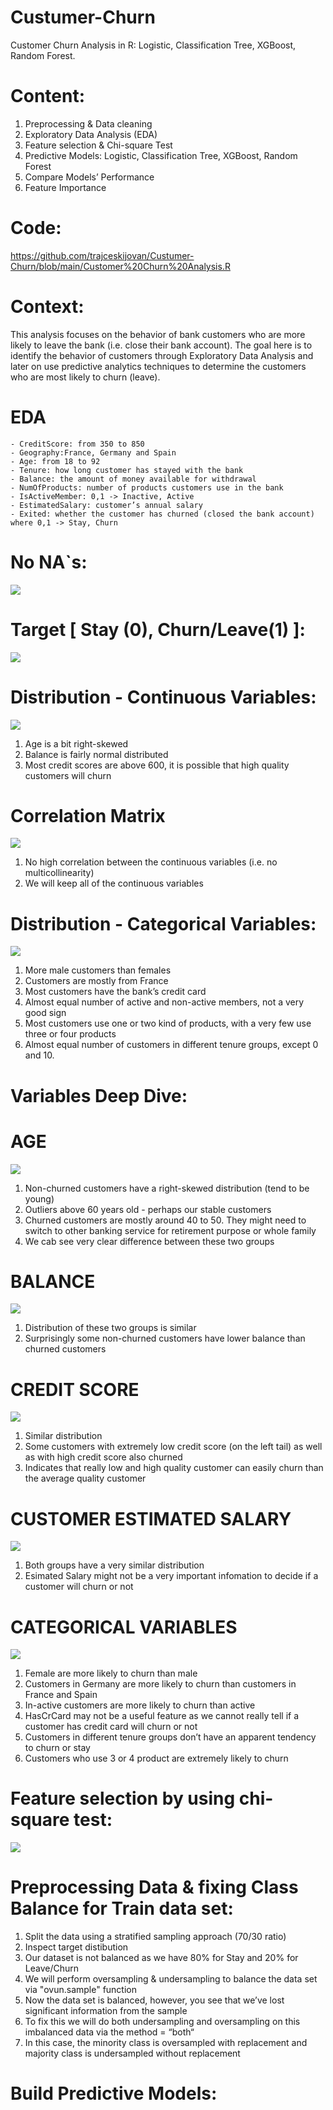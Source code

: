 # Custumer-Churn
Customer Churn Analysis in R: Logistic, Classification Tree, XGBoost, Random Forest.

# Content:
1. Preprocessing & Data cleaning
2. Exploratory Data Analysis (EDA)
3. Feature selection & Chi-square Test
4. Predictive Models: Logistic, Classification Tree, XGBoost, Random Forest
5. Compare Models’ Performance
6. Feature Importance

# Code:
https://github.com/trajceskijovan/Custumer-Churn/blob/main/Customer%20Churn%20Analysis.R

# Context:
This analysis focuses on the behavior of bank customers who are more likely to leave the bank (i.e. close their bank account). 
The goal here is to identify the behavior of customers through Exploratory Data Analysis and later on use predictive analytics techniques to determine the customers who are most likely to churn (leave).

# EDA

    - CreditScore: from 350 to 850
    - Geography:France, Germany and Spain
    - Age: from 18 to 92
    - Tenure: how long customer has stayed with the bank
    - Balance: the amount of money available for withdrawal
    - NumOfProducts: number of products customers use in the bank
    - IsActiveMember: 0,1 -> Inactive, Active
    - EstimatedSalary: customer’s annual salary
    - Exited: whether the customer has churned (closed the bank account) where 0,1 -> Stay, Churn

# No NA`s:
![](samples/1.png)

# Target [ Stay (0), Churn/Leave(1) ]:
![](samples/2.png)

# Distribution - Continuous Variables:
![](samples/3.png)

1. Age is a bit right-skewed
2. Balance is fairly normal distributed
3. Most credit scores are above 600, it is possible that high quality customers will churn

# Correlation Matrix
![](samples/4.png)

1. No high correlation between the continuous variables (i.e. no multicollinearity)
2. We will keep all of the continuous variables

# Distribution - Categorical Variables:
![](samples/5.png)

1. More male customers than females
2. Customers are mostly from France
3. Most customers have the bank’s credit card
4. Almost equal number of active and non-active members, not a very good sign
5. Most customers use one or two kind of products, with a very few use three or four products
6. Almost equal number of customers in different tenure groups, except 0 and 10.

# Variables Deep Dive:

# AGE
![](samples/6.png)

1. Non-churned customers have a right-skewed distribution (tend to be young)
2. Outliers above 60 years old - perhaps our stable customers
3. Churned customers are mostly around 40 to 50. They might need to switch to other banking service for retirement purpose or whole family
4. We cab see very clear difference between these two groups

# BALANCE
![](samples/7.png)

1. Distribution of these two groups is similar
2. Surprisingly some non-churned customers have lower balance than churned customers

# CREDIT SCORE
![](samples/8.png)

1. Similar distribution
2. Some customers with extremely low credit score (on the left tail) as well as with high credit score also churned
3. Indicates that really low and high quality customer can easily churn than the average quality customer

# CUSTOMER ESTIMATED SALARY
![](samples/9.png)

1. Both groups have a very similar distribution
2. Esimated Salary might not be a very important infomation to decide if a customer will churn or not


# CATEGORICAL VARIABLES
![](samples/10.png)

1. Female are more likely to churn than male
2. Customers in Germany are more likely to churn than customers in France and Spain
3. In-active customers are more likely to churn than active
4. HasCrCard may not be a useful feature as we cannot really tell if a customer has credit card will churn or not
5. Customers in different tenure groups don’t have an apparent tendency to churn or stay
6. Customers who use 3 or 4 product are extremely likely to churn

# Feature selection by using chi-square test:
![](samples/11.png)

# Preprocessing Data & fixing Class Balance for Train data set:
1. Split the data using a stratified sampling approach (70/30 ratio)
2. Inspect target distibution
3. Our dataset is not balanced as we have 80% for Stay and 20% for Leave/Churn
4. We will perform oversampling & undersampling to balance the data set via "ovun.sample" function
5. Now the data set is balanced, however, you see that we’ve lost significant information from the sample
6. To fix this we will do both undersampling and oversampling on this imbalanced data via the method = “both“
7. In this case, the minority class is oversampled with replacement and majority class is undersampled without replacement

# Build Predictive Models:








